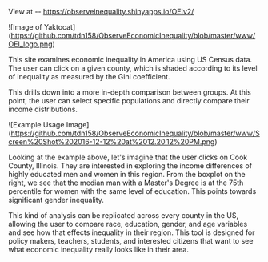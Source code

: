 View at -- https://observeinequality.shinyapps.io/OEIv2/

![Image of Yaktocat]
(https://github.com/tdn158/ObserveEconomicInequality/blob/master/www/OEI_logo.png)


This site examines economic inequality in America using US Census data. 
The user can click on a given county, which is shaded according to its
level of inequality as measured by the Gini coefficient.

This drills down into a more in-depth comparison between groups. At this point, 
the user can select specific populations and directly compare their income distributions.




![Example Usage Image]
(https://github.com/tdn158/ObserveEconomicInequality/blob/master/www/Screen%20Shot%202016-12-12%20at%2012.20.12%20PM.png)



Looking at the example above, let's imagine that the user clicks on Cook County, Illinois. They are interested in 
exploring the income differences of highly educated men and women in this region. From the boxplot
on the right, we see that the median man with a Master's Degree is at the 75th percentile for women
with the same level of education. This points towards significant gender inequality.

This kind of analysis can be replicated across every county in the US, allowing the user to compare race, 
education, gender, and age variables and see how that effects inequality in their region. This tool is designed
for policy makers, teachers, students, and interested citizens that want to see what economic inequality really 
looks like in their area.
